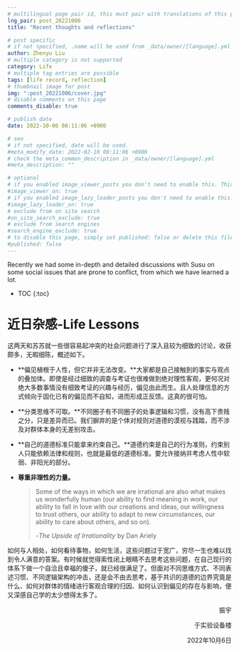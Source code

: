 ```yaml
---
# multilingual page pair id, this must pair with translations of this page. (This name must be unique)
lng_pair: post_20221006
title: "Recent thoughts and reflections"

# post specific
# if not specified, .name will be used from _data/owner/[language].yml
author: Zhenyu Liu
# multiple category is not supported
category: Life
# multiple tag entries are possible
tags: [life record, reflection]
# thumbnail image for post
img: ":post_20221006/cover.jpg"
# disable comments on this page
comments_disable: true

# publish date
date: 2022-10-06 08:11:06 +0900

# seo
# if not specified, date will be used.
#meta_modify_date: 2022-02-10 08:11:06 +0900
# check the meta_common_description in _data/owner/[language].yml
#meta_description: ""

# optional
# if you enabled image_viewer_posts you don't need to enable this. This is only if image_viewer_posts = false
#image_viewer_on: true
# if you enabled image_lazy_loader_posts you don't need to enable this. This is only if image_lazy_loader_posts = false
#image_lazy_loader_on: true
# exclude from on site search
#on_site_search_exclude: true
# exclude from search engines
#search_engine_exclude: true
# to disable this page, simply set published: false or delete this file
#published: false
---
```


<!-- outline-start -->

Recently we had some in-depth and detailed discussions with Susu on some social issues that are prone to conflict, from which we have learned a lot.

<!-- outline-end -->

* TOC
{:toc}

# 近日杂感-Life Lessons

这两天和苏苏就一些很容易起冲突的社会问题进行了深入且较为细致的讨论，收获颇多，无暇细陈，概述如下。

- **偏见植根于人性，但它并非无法改变。**大家都是自己接触到的事实与观点的叠加体。即使是经过细致的调查与考证也很难做到绝对理性客观，更何况对绝大多数事情没有细致考证的兴趣与经历，偏见由此而生。且人处理信息的方式倾向于固化已有的偏见而不自知，进而形成正反馈。这真的很可怕。

- **分类思维不可取。**不同圈子有不同圈子的处事逻辑和习惯，没有高下贵贱之分，只是差异而已。我们摒弃的是个体对规则对道德的漠视与践踏，而不涉及对群体本身的无差别攻击。

- **自己的道德标准只能拿来约束自己。**道德约束是自己的行为准则，约束别人只能依赖法律和规则，也就是最低的道德标准。要允许接纳并考虑人性中软弱、非阳光的部分。

- **尊重非理性的力量。**

  > Some of the ways in which we are irrational are also what makes us wonderfully human (our ability to find meaning in work, our ability to fall in love with our creations and ideas, our willingness to trust others, our ability to adapt to new circumstances, our ability to care about others, and so on).
  >
  > 
  >
  > -*The Upside of Irrationality* by Dan Ariely

如何与人相处，如何看待事物，如何生活，这些问题过于宽广，穷尽一生也难以找到令人满意的答案。有时候就觉得索性闭上眼睛不去思考这些问题，在自己现行的体系下做一个自洽且幸福的傻子，就已经很满足了。但面对不同思维方式、不同表述习惯、不同逻辑架构的冲击，还是会不由去思考，基于共识的道德的边界究竟是什么、如何对群体的情绪进行客观合理的归因、如何认识到偏见的存在与影响，便又深感自己学的太少想得太多了。

  <p align="right">振宇</p>

  <p align="right">于实验设备楼</p>

  <p align="right">2022年10月6日</p>
